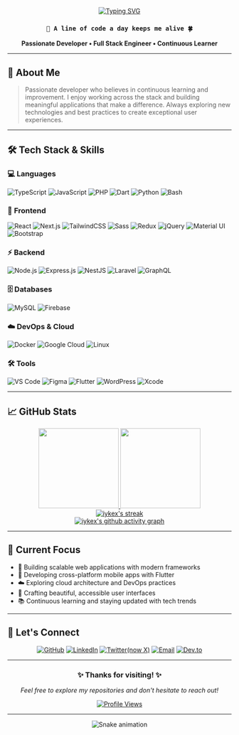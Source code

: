 <div align="center">

[![Typing SVG](https://readme-typing-svg.demolab.com?font=Fira+Code&size=30&duration=2000&pause=1000&color=3B82F6&center=true&vCenter=true&width=435&lines=Hello!+%F0%9F%91%8B;%E4%BD%A0%E5%A5%BD%EF%BC%81+%F0%9F%8C%9F;Bonjour!+%F0%9F%87%AB%F0%9F%87%B7;%D0%9F%D1%80%D0%B8%D0%B2%D0%B5%D1%82!+%F0%9F%87%B7%F0%9F%87%BA;Hola!+%F0%9F%87%AA%F0%9F%87%B8;%E3%81%93%E3%82%93%E3%81%AB%E3%81%A1%E3%81%AF!+%F0%9F%87%AF%F0%9F%87%B5)](https://git.io/typing-svg)

### `👋 A line of code a day keeps me alive 🍀`
**Passionate Developer • Full Stack Engineer • Continuous Learner**

---

</div>

## 🚀 About Me

> Passionate developer who believes in continuous learning and improvement. I enjoy working across the stack and building meaningful applications that make a difference. Always exploring new technologies and best practices to create exceptional user experiences.

---

## 🛠️ Tech Stack & Skills

### 💻 **Languages**
![TypeScript](https://img.shields.io/badge/TypeScript-007ACC?style=for-the-badge&logo=typescript&logoColor=white)
![JavaScript](https://img.shields.io/badge/JavaScript-F7DF1E?style=for-the-badge&logo=javascript&logoColor=black)
![PHP](https://img.shields.io/badge/PHP-777BB4?style=for-the-badge&logo=php&logoColor=white)
![Dart](https://img.shields.io/badge/Dart-0175C2?style=for-the-badge&logo=dart&logoColor=white)
![Python](https://img.shields.io/badge/Python-3776AB?style=for-the-badge&logo=python&logoColor=white)
![Bash](https://img.shields.io/badge/GNU%20Bash-4EAA25?style=for-the-badge&logo=gnubash&logoColor=white)

### 🎨 **Frontend**
![React](https://img.shields.io/badge/React-20232A?style=for-the-badge&logo=react&logoColor=61DAFB)
![Next.js](https://img.shields.io/badge/Next.js-000?style=for-the-badge&logo=nextdotjs&logoColor=white)
![TailwindCSS](https://img.shields.io/badge/Tailwind_CSS-38B2AC?style=for-the-badge&logo=tailwind-css&logoColor=white)
![Sass](https://img.shields.io/badge/Sass-CC6699?style=for-the-badge&logo=sass&logoColor=white)
![Redux](https://img.shields.io/badge/Redux-593D88?style=for-the-badge&logo=redux&logoColor=white)
![jQuery](https://img.shields.io/badge/jQuery-0769AD?style=for-the-badge&logo=jquery&logoColor=white)
![Material UI](https://img.shields.io/badge/Material--UI-0081CB?style=for-the-badge&logo=material-ui&logoColor=white)
![Bootstrap](https://img.shields.io/badge/Bootstrap-563D7C?style=for-the-badge&logo=bootstrap&logoColor=white)

### ⚡ **Backend**
![Node.js](https://img.shields.io/badge/Node.js-43853D?style=for-the-badge&logo=node.js&logoColor=white)
![Express.js](https://img.shields.io/badge/Express.js-404D59?style=for-the-badge&logo=express&logoColor=white)
![NestJS](https://img.shields.io/badge/NestJS-E0234E?style=for-the-badge&logo=nestjs&logoColor=white)
![Laravel](https://img.shields.io/badge/Laravel-FF2D20?style=for-the-badge&logo=laravel&logoColor=white)
![GraphQL](https://img.shields.io/badge/GraphQL-E10098?style=for-the-badge&logo=graphql&logoColor=white)

### 🗄️ **Databases**
![MySQL](https://img.shields.io/badge/MySQL-00000F?style=for-the-badge&logo=mysql&logoColor=white)
![Firebase](https://img.shields.io/badge/Firebase-039BE5?style=for-the-badge&logo=Firebase&logoColor=white)

### ☁️ **DevOps & Cloud**
![Docker](https://img.shields.io/badge/Docker-2496ED?style=for-the-badge&logo=docker&logoColor=white)
![Google Cloud](https://img.shields.io/badge/Google_Cloud-4285F4?style=for-the-badge&logo=google-cloud&logoColor=white)
![Linux](https://img.shields.io/badge/Linux-FCC624?style=for-the-badge&logo=linux&logoColor=black)

### 🛠️ **Tools**
![VS Code](https://img.shields.io/badge/Visual_Studio_Code-0078D4?style=for-the-badge&logo=visual%20studio%20code&logoColor=white)
![Figma](https://img.shields.io/badge/Figma-F24E1E?style=for-the-badge&logo=figma&logoColor=white)
![Flutter](https://img.shields.io/badge/Flutter-02569B?style=for-the-badge&logo=flutter&logoColor=white)
![WordPress](https://img.shields.io/badge/WordPress-21759B?style=for-the-badge&logo=wordpress&logoColor=white)
![Xcode](https://img.shields.io/badge/Xcode-007ACC?style=for-the-badge&logo=Xcode&logoColor=white)

---

## 📈 GitHub Stats

<div align="center">

<a href="https://github.com/iykex">
  <img height="180em" src="https://github-readme-stats.vercel.app/api?username=iykex&show_icons=true&theme=tokyonight&include_all_commits=true&count_private=true&hide_border=true"/>
</a>
<a href="https://github.com/iykex">
  <img height="180em" src="https://github-readme-stats.vercel.app/api/top-langs/?username=iykex&layout=compact&langs_count=8&theme=tokyonight&hide_border=true"/>
</a>

<br/>

<a href="https://github.com/iykex">
  <img src="https://github-readme-streak-stats.herokuapp.com/?user=iykex&theme=tokyonight&hide_border=true" alt="iykex's streak"/>
</a>

<br/>

<a href="https://github.com/iykex">
  <img src="https://github-readme-activity-graph.vercel.app/graph?username=iykex&theme=tokyo-night&hide_border=true&area=true" alt="iykex's github activity graph"/>
</a>

</div>

---

## 🎯 Current Focus

- 🚀 Building scalable web applications with modern frameworks
- 📱 Developing cross-platform mobile apps with Flutter
- ☁️ Exploring cloud architecture and DevOps practices
- 🎨 Crafting beautiful, accessible user interfaces
- 📚 Continuous learning and staying updated with tech trends

---

## 🤝 Let's Connect

<div align="center">

[![GitHub](https://img.shields.io/badge/GitHub-100000?style=for-the-badge&logo=github&logoColor=white)](https://github.com/iykex)
[![LinkedIn](https://img.shields.io/badge/LinkedIn-0077B5?style=for-the-badge&logo=linkedin&logoColor=white)](https://linkedin.com/in/aibenoah)
[![Twitter(now X)](https://img.shields.io/badge/Twitter-1DA1F2?style=for-the-badge&logo=twitter&logoColor=white)](https://x.com/nana_vybes)
[![Email](https://img.shields.io/badge/Email-D14836?style=for-the-badge&logo=gmail&logoColor=white)](mailto:iyke.earth@gmail.com)
[![Dev.to](https://img.shields.io/badge/Dev.to-0A0A0A?style=for-the-badge&logo=devdotto&logoColor=white)](https://dev.to/iykex)

</div>

---

<div align="center">

### ✨ **Thanks for visiting!** ✨
*Feel free to explore my repositories and don't hesitate to reach out!*

[![Profile Views](https://visitcount.itsvg.in/api?id=iykex&icon=0&color=0)](https://visitcount.itsvg.in)

</div>

---

<div align="center">
<img src="https://raw.githubusercontent.com/iykex/iykex/output/snake.svg" alt="Snake animation" />
</div>

<!---
iykex/iykex is a ✨ special ✨ repository because its `README.md` (this file) appears on your GitHub profile.
You can click the Preview link to take a look at your changes.
--->
